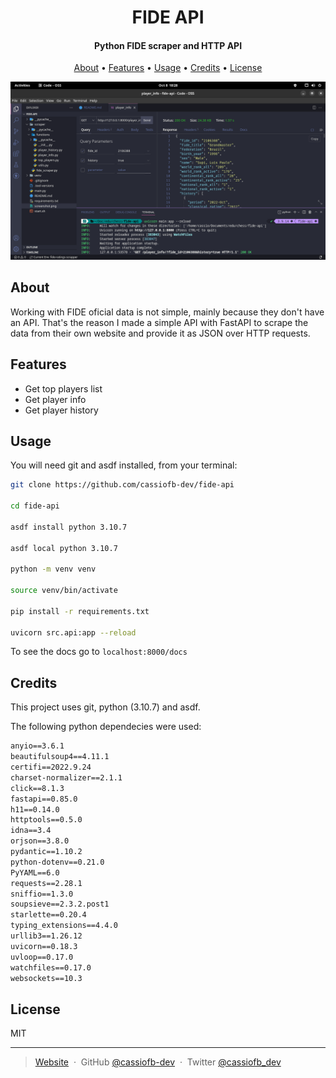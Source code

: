 <h1 align="center">
  FIDE API
</h1>

<h4 align="center">Python FIDE scraper and HTTP API</h4>

<p align="center">
  <a href="#about">About</a> •
  <a href="#features">Features</a> •
  <a href="#usage">Usage</a> •
  <a href="#credits">Credits</a> •
  <a href="#license">License</a>
</p>

![example](screenshot.png)

## About

Working with FIDE oficial data is not simple, mainly because they don't have an API. That's the reason I made a simple API with FastAPI to scrape the data from their own website and provide it as JSON over HTTP requests.

## Features

- Get top players list
- Get player info
- Get player history

## Usage

You will need git and asdf installed, from your terminal:

```sh
git clone https://github.com/cassiofb-dev/fide-api

cd fide-api

asdf install python 3.10.7

asdf local python 3.10.7

python -m venv venv

source venv/bin/activate

pip install -r requirements.txt

uvicorn src.api:app --reload
```

To see the docs go to ``localhost:8000/docs``

## Credits

This project uses git, python (3.10.7) and asdf.

The following python dependecies were used:
```txt
anyio==3.6.1
beautifulsoup4==4.11.1
certifi==2022.9.24
charset-normalizer==2.1.1
click==8.1.3
fastapi==0.85.0
h11==0.14.0
httptools==0.5.0
idna==3.4
orjson==3.8.0
pydantic==1.10.2
python-dotenv==0.21.0
PyYAML==6.0
requests==2.28.1
sniffio==1.3.0
soupsieve==2.3.2.post1
starlette==0.20.4
typing_extensions==4.4.0
urllib3==1.26.12
uvicorn==0.18.3
uvloop==0.17.0
watchfiles==0.17.0
websockets==10.3
```

## License

MIT

---

> [Website](https://cassiofernando.netlify.app/) &nbsp;&middot;&nbsp;
> GitHub [@cassiofb-dev](https://github.com/cassiofb-dev) &nbsp;&middot;&nbsp;
> Twitter [@cassiofb_dev](https://twitter.com/cassiofb_dev)
